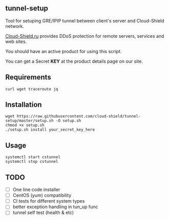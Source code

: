## tunnel-setup
Tool for setuping GRE/IPIP tunnel between client's server and Cloud-Shield network.

[Cloud-Shield.ru](https://cloud-shield.ru) provides DDoS protection for remote servers, services and web sites.


You should have an active product for using this script.

You can get a Secret **KEY** at the product details page on our site.

## Requirements
```
curl wget traceroute jq
```

## Installation
```Shell
wget https://raw.githubusercontent.com/cloud-shield/tunnel-setup/master/setup.sh -O setup.sh
chmod +x setup.sh
./setup.sh install your_secret_key_here
```

## Usage
```
systemctl start cstunnel
systemctl stop cstunnel
```

## TODO

- [ ] One line code installer
- [ ] CentOS (yum) compatibility
- [ ] CI tests for different system types
- [ ] better exception handling in tun_up func
- [ ] tunnel self test (health & etc)
